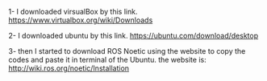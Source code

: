 1- I downloaded virsualBox by this link.
https://www.virtualbox.org/wiki/Downloads

2- I downloaded ubuntu by this link.
https://ubuntu.com/download/desktop

3- then I started to download ROS Noetic using the website to copy the codes and paste it in terminal of the Ubuntu. 
the website is: http://wiki.ros.org/noetic/Installation 
